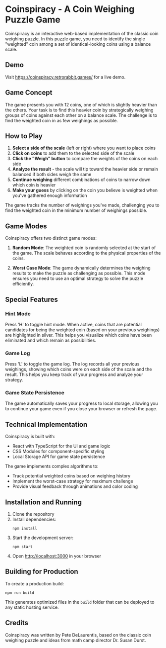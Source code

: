 # Coinspiracy - A Coin Weighing Puzzle Game

Coinspiracy is an interactive web-based implementation of the classic coin weighing puzzle. In this puzzle game, you need to identify the single "weighted" coin among a set of identical-looking coins using a balance scale.

## Demo

Visit https://coinspiracy.retrorabbit.games/ for a live demo.

## Game Concept

The game presents you with 12 coins, one of which is slightly heavier than the others. Your task is to find this heavier coin by strategically weighing groups of coins against each other on a balance scale. The challenge is to find the weighted coin in as few weighings as possible.

## How to Play

1. **Select a side of the scale** (left or right) where you want to place coins
2. **Click on coins** to add them to the selected side of the scale
3. **Click the "Weigh" button** to compare the weights of the coins on each side
4. **Analyze the result** - the scale will tip toward the heavier side or remain balanced if both sides weigh the same
5. **Continue weighing** different combinations of coins to narrow down which coin is heavier
6. **Make your guess** by clicking on the coin you believe is weighted when you've gathered enough information

The game tracks the number of weighings you've made, challenging you to find the weighted coin in the minimum number of weighings possible.

## Game Modes

Coinspiracy offers two distinct game modes:

1. **Random Mode**: The weighted coin is randomly selected at the start of the game. The scale behaves according to the physical properties of the coins.

2. **Worst Case Mode**: The game dynamically determines the weighing results to make the puzzle as challenging as possible. This mode ensures you need to use an optimal strategy to solve the puzzle efficiently.

## Special Features

### Hint Mode

Press 'H' to toggle hint mode. When active, coins that are potential candidates for being the weighted coin (based on your previous weighings) are highlighted in silver. This helps you visualize which coins have been eliminated and which remain as possibilities.

### Game Log

Press 'L' to toggle the game log. The log records all your previous weighings, showing which coins were on each side of the scale and the result. This helps you keep track of your progress and analyze your strategy.

### Game State Persistence

The game automatically saves your progress to local storage, allowing you to continue your game even if you close your browser or refresh the page.

## Technical Implementation

Coinspiracy is built with:
- React with TypeScript for the UI and game logic
- CSS Modules for component-specific styling
- Local Storage API for game state persistence

The game implements complex algorithms to:
- Track potential weighted coins based on weighing history
- Implement the worst-case strategy for maximum challenge
- Provide visual feedback through animations and color coding

## Installation and Running

1. Clone the repository
2. Install dependencies:
   ```
   npm install
   ```
3. Start the development server:
   ```
   npm start
   ```
4. Open [http://localhost:3000](http://localhost:3000) in your browser

## Building for Production

To create a production build:
```
npm run build
```

This generates optimized files in the `build` folder that can be deployed to any static hosting service.

## Credits

Coinspiracy was written by Pete DeLaurentis, based on the classic coin weighing puzzle and ideas from math camp director Dr. Susan Durst.